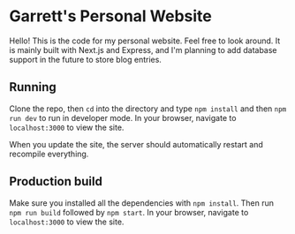 # Garrett's Personal Website

Hello! This is the code for my personal website. Feel free to look 
around. It is mainly built with Next.js and Express, and I'm planning
to add database support in the future to store blog entries.

## Running

Clone the repo, then `cd` into the directory and type `npm install` and
then `npm run dev` to run in developer mode. In your browser, navigate
to `localhost:3000` to view the site.

When you update the site, the server should automatically restart and
recompile everything.

## Production build

Make sure you installed all the dependencies with `npm install`. Then
run `npm run build` followed by `npm start`. In your browser, navigate
to `localhost:3000` to view the site.
